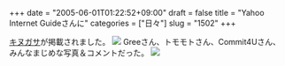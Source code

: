 +++
date = "2005-06-01T01:22:52+09:00"
draft = false
title = "Yahoo Internet Guideさんに"
categories = ["日々"]
slug = "1502"
+++

<a href="http://kinugasa.cc">キヌガサ</a>が掲載されました。
<img src="http://paperboy.co.jp/images/article/58-yig01.jpg">
Greeさん、トモモトさん、Commit4Uさん、みんなまじめな写真＆コメントだった。
<img src="http://kinugasa.cc/img/users/0/3/3/diary_3.jpg">
